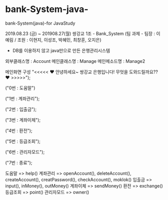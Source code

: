 # bank-System-java-
bank-System(java)-for JavaStudy

2019.08.23 (금) ~ 201908.27(월)
쌍강교 1조 - Bank_System
(팀 과제 - 팀장 : 이예림 / 조원 : 이현지, 이성조, 박혜민, 최창훈, 오지은)

* DB를 이용하지 않고 java만으로 만든 은행관리시스템

외부클래스명 : Account
메인클래스명 : Manage
메인메소드명 : Manage2

메인화면 구성
"<<<<<  ♥ 안녕하세요~ 쌍강교 은행입니다! 무엇을 도와드릴까요?? ♥  >>>>>");

("0번 : 도움말")

("1번 : 계좌관리");

("2번 : 입출금");

("3번 : 계좌이체");

("4번 : 환전");

("5번 : 등급조회");

("6번 : 관리자모드");

("7번 : 종료");


도움말 => help()
계좌관리 => openAccount(), deleteAccount(), createAccount(), creatPassword(), checkAccount(), moklok()
입출금 => input(), inMoney(), outMoney()
계좌이체 => sendMoney()
환전 => exchange()
등급조회 => point()
관리자모드 => owner()



